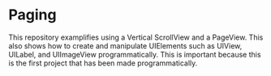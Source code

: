 # Paging

This repository examplifies using a Vertical ScrollView and a PageView.
This also shows how to create and manipulate UIElements such as UIView, UILabel, and UIImageView programmatically. This is important because this is the first project that has been made programmatically.
